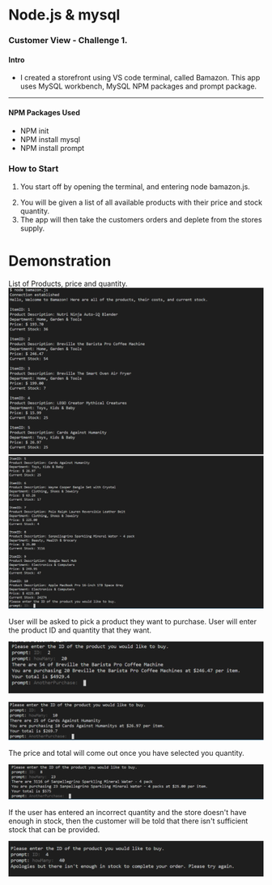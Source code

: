 # Node.js & mysql

### Customer View - Challenge 1. #

#### Intro 
* I created a storefront using VS code terminal, called Bamazon. This app uses MySQL workbench, MySQL NPM packages and prompt package. 

-------------

#### NPM Packages Used
* NPM init
* NPM install mysql
* NPM install prompt

### How to Start

1. You start off by opening the terminal, and entering node bamazon.js.
<!-- <img src="./screenshots/screenshot1.png"> -->



2. You will be given a list of all available products with their price and stock quantity.
3. The app will then take the customers orders and deplete from the stores supply.


# Demonstration
List of Products, price and quantity. 
![list-products](https://github.com/marie1881/node.js-mysql/blob/master/screenshots/Screenshot1.PNG)
![list-products-2](https://github.com/marie1881/node.js-mysql/blob/master/screenshots/Screenshot2.PNG)


User will be asked to pick a product they want to purchase. User will enter the product ID and quantity that they want.

![what-user-wants](https://github.com/marie1881/node.js-mysql/blob/master/screenshots/Screenshot3.PNG)

![what-user-wants-2](https://github.com/marie1881/node.js-mysql/blob/master/screenshots/Screenshot4.PNG)



The price and total will come out once you have selected you quantity.

![price-quantity](https://github.com/marie1881/node.js-mysql/blob/master/screenshots/Screenshot5.PNG)



If the user has entered an incorrect quantity and the store doesn't have enough in stock, then the customer will be told that there isn't sufficient stock that can be provided.

![incorrect-quantity](https://github.com/marie1881/node.js-mysql/blob/master/screenshots/Screenshot6.PNG)


